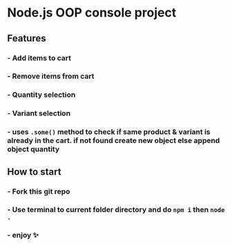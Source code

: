 # Node.js OOP console project

## Features
### - Add items to cart
### - Remove items from cart
### - Quantity selection
### - Variant selection
### - uses `.some()` method to check if same product & variant is already in the cart. if not found create new object else append object quantity

## How to start
### - Fork this git repo
### - Use terminal to current folder directory and do `npm i` then `node .`
### - enjoy :sparkles:
